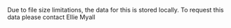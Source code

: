 Due to file size limitations, the data for this is stored locally. To request this data please contact Ellie Myall